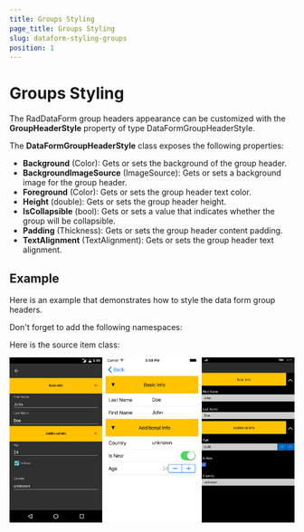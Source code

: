 ```yaml
---
title: Groups Styling
page_title: Groups Styling
slug: dataform-styling-groups
position: 1
---
```


# Groups Styling


The RadDataForm group headers appearance can be customized with the **GroupHeaderStyle** property of type DataFormGroupHeaderStyle.

The **DataFormGroupHeaderStyle** class exposes the following properties:  

- **Background** (Color): Gets or sets the background of the group header.
- **BackgroundImageSource** (ImageSource): Gets or sets a background image for the group header.
- **Foreground** (Color): Gets or sets the group header text color.
- **Height** (double): Gets or sets the group header height.
- **IsCollapsible** (bool): Gets or sets a value that indicates whether the group will be collapsible.
- **Padding** (Thickness): Gets or sets the group header content padding.
- **TextAlignment** (TextAlignment): Gets or sets the group header text alignment.

## Example

Here is an example that demonstrates how to style the data form group headers.

<snippet id='dataform-styling-groups-xaml'/>
<snippet id='dataform-styling-groups-csharp'/>

Don't forget to add the following namespaces:

<snippet id='xmlns-telerikdataform'/>
<snippet id='ns-telerikdataform'/>

Here is the source item class:

<snippet id='dataform-styling-groups-dataitem'/>

![](images/dataform-styling-groups.png)
